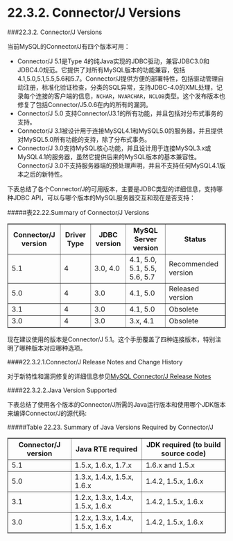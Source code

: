 # 22.3.2. Connector/J Versions

###22.3.2. Connector/J Versions

当前MySQL的Connector/J有四个版本可用：

* Connector/J 5.1是Type 4的纯Java实现的JDBC驱动，兼容JDBC3.0和JDBC4.0规范。它提供了对所有MySQL版本的功能兼容，包括4.1,5.0,5.1,5.5,5.6和5.7。Connector/J提供方便的部署特性，包括驱动管理自动注册，标准化验证检查，分类的SQL异常，支持JDBC-4.0的XML处理，记录每个连接的客户端的信息，`NCHAR`，`NVARCHAR`，`NCLOB`类型。这个发布版本也修复了包括Connector/J5.0.6在内的所有的漏洞。
* Connector/J 5.0 支持Connector/J3.1的所有功能，并且包括对分布式事务的支持。
* Connector/J 3.1被设计用于连接MySQL4.1和MySQL5.0的服务器，并且提供对MySQL5.0所有功能的支持，除了分布式事务。
* Connector/J 3.0支持MySQL核心功能，并且设计用于连接MySQL3.x或MySQL4.1的服务器，虽然它提供后来的MySQL版本的基本兼容性。Connector/J 3.0不支持服务器端的预处理声明，并且不支持任何MySQL4.1版本之后的新特性。

下表总结了各个Connector/J的可用版本，主要是JDBC类型的详细信息，支持哪种JDBC API，可以与哪个版本的MySQL服务器交互和现在是否支持：

#####表22.22.Summary of Connector/J Versions
<table summary="Summary of Connector/J Versions" border="1"><colgroup><col><col><col><col><col></colgroup><thead><tr><th scope="col">Connector/J version</th><th scope="col">Driver Type</th><th scope="col">JDBC version</th><th scope="col">MySQL Server version</th><th scope="col">Status</th></tr></thead><tbody><tr><td scope="row">5.1</td><td>4</td><td>3.0, 4.0</td><td>4.1, 5.0, 5.1, 5.5, 5.6, 5.7</td><td>Recommended version</td></tr><tr><td scope="row">5.0</td><td>4</td><td>3.0</td><td>4.1, 5.0</td><td>Released version</td></tr><tr><td scope="row">3.1</td><td>4</td><td>3.0</td><td>4.1, 5.0</td><td>Obsolete</td></tr><tr><td scope="row">3.0</td><td>4</td><td>3.0</td><td>3.x, 4.1</td><td>Obsolete</td></tr></tbody></table>

现在建议使用的版本是Connector/J 5.1。这个手册覆盖了四种连接版本，特别注明了哪种版本对应哪种选项。

####22.3.2.1.Connector/J Release Notes and Change History

对于新特性和漏洞修复的详细信息参见[MySQL Connector/J Release Notes][mysql-connector-release-notes]

####22.3.2.2.Java Version Supported

下表总结了使用各个版本的Connector/J所需的Java运行版本和使用哪个JDK版本来编译Connector/J的源代码:

#####Table 22.23. Summary of Java Versions Required by Connector/J

<table summary="Summary of Java Versions Required by Connector/J" border="1"><colgroup><col><col><col></colgroup><thead><tr><th scope="col">Connector/J version</th><th scope="col">Java RTE required</th><th scope="col">JDK required (to build source code)</th></tr></thead><tbody><tr><td scope="row">5.1</td><td>1.5.x, 1.6.x, 1.7.x</td><td>1.6.x and 1.5.x</td></tr><tr><td scope="row">5.0</td><td>1.3.x, 1.4.x, 1.5.x, 1.6.x</td><td>1.4.2, 1.5.x, 1.6.x</td></tr><tr><td scope="row">3.1</td><td>1.2.x, 1.3.x, 1.4.x, 1.5.x, 1.6.x</td><td>1.4.2, 1.5.x, 1.6.x</td></tr><tr><td scope="row">3.0</td><td>1.2.x, 1.3.x, 1.4.x, 1.5.x, 1.6.x</td><td>1.4.2, 1.5.x, 1.6.x</td></tr></tbody></table>




[mysql-connector-release-notes]:..